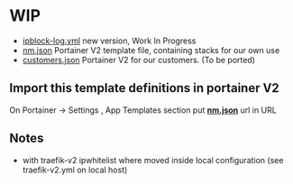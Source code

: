 # WIP
- [ipblock-log.yml](ipblock-log.yml) new version, Work In Progress
- [nm.json](nm.json) Portainer V2 template file, containing stacks for our own use
- [customers.json](cedile.json) Portainer V2 for our customers. (To be ported)

## Import this template definitions in portainer V2
On Portainer -> Settings , App Templates section put **[nm.json](https://raw.githubusercontent.com/Neomediatech/docker-stack-templates/master/portainer-v2/nm.json)** url in URL
## Notes
- with traefik-v2 ipwhitelist where moved inside local configuration (see traefik-v2.yml on local host)

